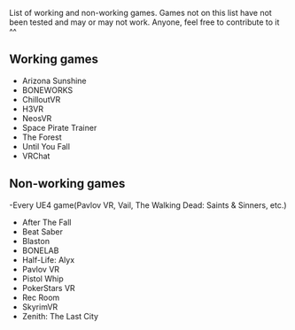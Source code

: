 List of working and non-working games. Games not on this list have not been tested and may or may not work. Anyone, feel free to contribute to it ^^

## Working games

- Arizona Sunshine
- BONEWORKS
- ChilloutVR
- H3VR
- NeosVR
- Space Pirate Trainer
- The Forest
- Until You Fall
- VRChat

## Non-working games

-Every UE4 game(Pavlov VR, Vail, The Walking Dead: Saints & Sinners, etc.)

- After The Fall
- Beat Saber
- Blaston
- BONELAB
- Half-Life: Alyx
- Pavlov VR
- Pistol Whip
- PokerStars VR
- Rec Room
- SkyrimVR
- Zenith: The Last City
